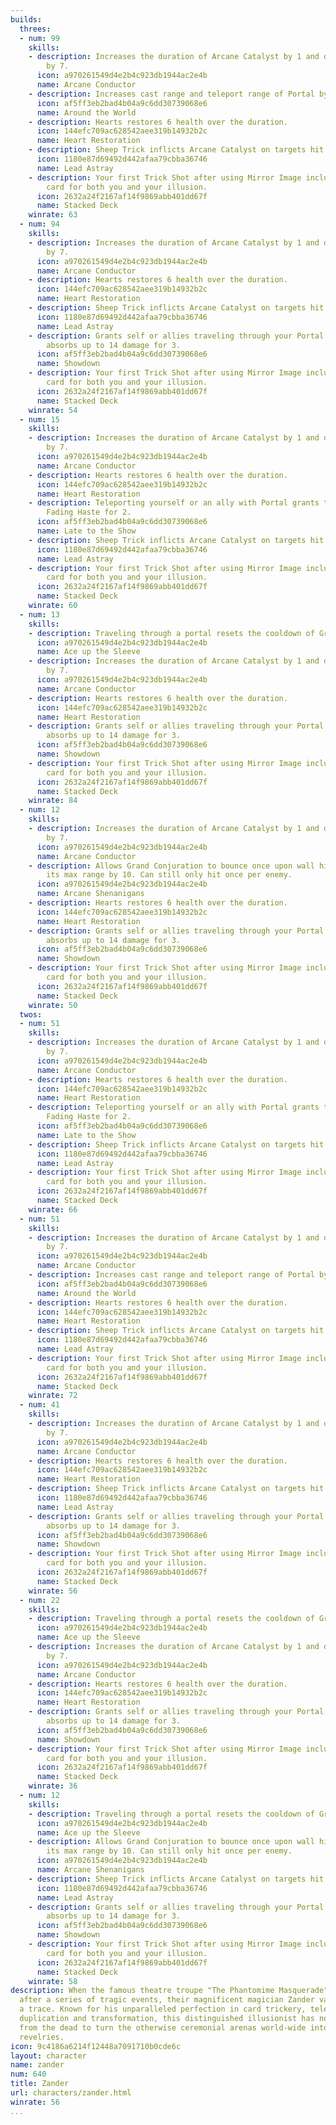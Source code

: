 ```yaml
---
builds:
  threes:
  - num: 99
    skills:
    - description: Increases the duration of Arcane Catalyst by 1 and damage taken
        by 7.
      icon: a970261549d4e2b4c923db1944ac2e4b
      name: Arcane Conductor
    - description: Increases cast range and teleport range of Portal by 20.
      icon: af5ff3eb2bad4b04a9c6dd30739068e6
      name: Around the World
    - description: Hearts restores 6 health over the duration.
      icon: 144efc709ac628542aee319b14932b2c
      name: Heart Restoration
    - description: Sheep Trick inflicts Arcane Catalyst on targets hit.
      icon: 1180e87d69492d442afaa79cbba36746
      name: Lead Astray
    - description: Your first Trick Shot after using Mirror Image includes an additional
        card for both you and your illusion.
      icon: 2632a24f2167af14f9869abb401dd67f
      name: Stacked Deck
    winrate: 63
  - num: 94
    skills:
    - description: Increases the duration of Arcane Catalyst by 1 and damage taken
        by 7.
      icon: a970261549d4e2b4c923db1944ac2e4b
      name: Arcane Conductor
    - description: Hearts restores 6 health over the duration.
      icon: 144efc709ac628542aee319b14932b2c
      name: Heart Restoration
    - description: Sheep Trick inflicts Arcane Catalyst on targets hit.
      icon: 1180e87d69492d442afaa79cbba36746
      name: Lead Astray
    - description: Grants self or allies traveling through your Portal a shield that
        absorbs up to 14 damage for 3.
      icon: af5ff3eb2bad4b04a9c6dd30739068e6
      name: Showdown
    - description: Your first Trick Shot after using Mirror Image includes an additional
        card for both you and your illusion.
      icon: 2632a24f2167af14f9869abb401dd67f
      name: Stacked Deck
    winrate: 54
  - num: 15
    skills:
    - description: Increases the duration of Arcane Catalyst by 1 and damage taken
        by 7.
      icon: a970261549d4e2b4c923db1944ac2e4b
      name: Arcane Conductor
    - description: Hearts restores 6 health over the duration.
      icon: 144efc709ac628542aee319b14932b2c
      name: Heart Restoration
    - description: Teleporting yourself or an ally with Portal grants target a 50
        Fading Haste for 2.
      icon: af5ff3eb2bad4b04a9c6dd30739068e6
      name: Late to the Show
    - description: Sheep Trick inflicts Arcane Catalyst on targets hit.
      icon: 1180e87d69492d442afaa79cbba36746
      name: Lead Astray
    - description: Your first Trick Shot after using Mirror Image includes an additional
        card for both you and your illusion.
      icon: 2632a24f2167af14f9869abb401dd67f
      name: Stacked Deck
    winrate: 60
  - num: 13
    skills:
    - description: Traveling through a portal resets the cooldown of Grand Conjuration.
      icon: a970261549d4e2b4c923db1944ac2e4b
      name: Ace up the Sleeve
    - description: Increases the duration of Arcane Catalyst by 1 and damage taken
        by 7.
      icon: a970261549d4e2b4c923db1944ac2e4b
      name: Arcane Conductor
    - description: Hearts restores 6 health over the duration.
      icon: 144efc709ac628542aee319b14932b2c
      name: Heart Restoration
    - description: Grants self or allies traveling through your Portal a shield that
        absorbs up to 14 damage for 3.
      icon: af5ff3eb2bad4b04a9c6dd30739068e6
      name: Showdown
    - description: Your first Trick Shot after using Mirror Image includes an additional
        card for both you and your illusion.
      icon: 2632a24f2167af14f9869abb401dd67f
      name: Stacked Deck
    winrate: 84
  - num: 12
    skills:
    - description: Increases the duration of Arcane Catalyst by 1 and damage taken
        by 7.
      icon: a970261549d4e2b4c923db1944ac2e4b
      name: Arcane Conductor
    - description: Allows Grand Conjuration to bounce once upon wall hit and increases
        its max range by 10. Can still only hit once per enemy.
      icon: a970261549d4e2b4c923db1944ac2e4b
      name: Arcane Shenanigans
    - description: Hearts restores 6 health over the duration.
      icon: 144efc709ac628542aee319b14932b2c
      name: Heart Restoration
    - description: Grants self or allies traveling through your Portal a shield that
        absorbs up to 14 damage for 3.
      icon: af5ff3eb2bad4b04a9c6dd30739068e6
      name: Showdown
    - description: Your first Trick Shot after using Mirror Image includes an additional
        card for both you and your illusion.
      icon: 2632a24f2167af14f9869abb401dd67f
      name: Stacked Deck
    winrate: 50
  twos:
  - num: 51
    skills:
    - description: Increases the duration of Arcane Catalyst by 1 and damage taken
        by 7.
      icon: a970261549d4e2b4c923db1944ac2e4b
      name: Arcane Conductor
    - description: Hearts restores 6 health over the duration.
      icon: 144efc709ac628542aee319b14932b2c
      name: Heart Restoration
    - description: Teleporting yourself or an ally with Portal grants target a 50
        Fading Haste for 2.
      icon: af5ff3eb2bad4b04a9c6dd30739068e6
      name: Late to the Show
    - description: Sheep Trick inflicts Arcane Catalyst on targets hit.
      icon: 1180e87d69492d442afaa79cbba36746
      name: Lead Astray
    - description: Your first Trick Shot after using Mirror Image includes an additional
        card for both you and your illusion.
      icon: 2632a24f2167af14f9869abb401dd67f
      name: Stacked Deck
    winrate: 66
  - num: 51
    skills:
    - description: Increases the duration of Arcane Catalyst by 1 and damage taken
        by 7.
      icon: a970261549d4e2b4c923db1944ac2e4b
      name: Arcane Conductor
    - description: Increases cast range and teleport range of Portal by 20.
      icon: af5ff3eb2bad4b04a9c6dd30739068e6
      name: Around the World
    - description: Hearts restores 6 health over the duration.
      icon: 144efc709ac628542aee319b14932b2c
      name: Heart Restoration
    - description: Sheep Trick inflicts Arcane Catalyst on targets hit.
      icon: 1180e87d69492d442afaa79cbba36746
      name: Lead Astray
    - description: Your first Trick Shot after using Mirror Image includes an additional
        card for both you and your illusion.
      icon: 2632a24f2167af14f9869abb401dd67f
      name: Stacked Deck
    winrate: 72
  - num: 41
    skills:
    - description: Increases the duration of Arcane Catalyst by 1 and damage taken
        by 7.
      icon: a970261549d4e2b4c923db1944ac2e4b
      name: Arcane Conductor
    - description: Hearts restores 6 health over the duration.
      icon: 144efc709ac628542aee319b14932b2c
      name: Heart Restoration
    - description: Sheep Trick inflicts Arcane Catalyst on targets hit.
      icon: 1180e87d69492d442afaa79cbba36746
      name: Lead Astray
    - description: Grants self or allies traveling through your Portal a shield that
        absorbs up to 14 damage for 3.
      icon: af5ff3eb2bad4b04a9c6dd30739068e6
      name: Showdown
    - description: Your first Trick Shot after using Mirror Image includes an additional
        card for both you and your illusion.
      icon: 2632a24f2167af14f9869abb401dd67f
      name: Stacked Deck
    winrate: 56
  - num: 22
    skills:
    - description: Traveling through a portal resets the cooldown of Grand Conjuration.
      icon: a970261549d4e2b4c923db1944ac2e4b
      name: Ace up the Sleeve
    - description: Increases the duration of Arcane Catalyst by 1 and damage taken
        by 7.
      icon: a970261549d4e2b4c923db1944ac2e4b
      name: Arcane Conductor
    - description: Hearts restores 6 health over the duration.
      icon: 144efc709ac628542aee319b14932b2c
      name: Heart Restoration
    - description: Grants self or allies traveling through your Portal a shield that
        absorbs up to 14 damage for 3.
      icon: af5ff3eb2bad4b04a9c6dd30739068e6
      name: Showdown
    - description: Your first Trick Shot after using Mirror Image includes an additional
        card for both you and your illusion.
      icon: 2632a24f2167af14f9869abb401dd67f
      name: Stacked Deck
    winrate: 36
  - num: 12
    skills:
    - description: Traveling through a portal resets the cooldown of Grand Conjuration.
      icon: a970261549d4e2b4c923db1944ac2e4b
      name: Ace up the Sleeve
    - description: Allows Grand Conjuration to bounce once upon wall hit and increases
        its max range by 10. Can still only hit once per enemy.
      icon: a970261549d4e2b4c923db1944ac2e4b
      name: Arcane Shenanigans
    - description: Sheep Trick inflicts Arcane Catalyst on targets hit.
      icon: 1180e87d69492d442afaa79cbba36746
      name: Lead Astray
    - description: Grants self or allies traveling through your Portal a shield that
        absorbs up to 14 damage for 3.
      icon: af5ff3eb2bad4b04a9c6dd30739068e6
      name: Showdown
    - description: Your first Trick Shot after using Mirror Image includes an additional
        card for both you and your illusion.
      icon: 2632a24f2167af14f9869abb401dd67f
      name: Stacked Deck
    winrate: 58
description: When the famous theatre troupe "The Phantomime Masquerade" disbanded
  after a series of tragic events, their magnificent magician Zander vanished without
  a trace. Known for his unparalleled perfection in card trickery, teleportation,
  duplication and transformation, this distinguished illusionist has now returned
  from the dead to turn the otherwise ceremonial arenas world-wide into spectacular
  revelries.
icon: 9c4186a6214f12448a7091710b0cde6c
layout: character
name: zander
num: 640
title: Zander
url: characters/zander.html
winrate: 56
...
```

